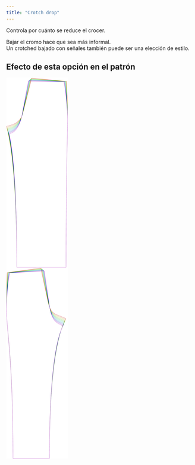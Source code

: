 ```yaml
---
title: "Crotch drop"
---
```


Controla por cuánto se reduce el crocer.

Bajar el cromo hace que sea más informal.  
Un crotched bajado con señales también puede ser una elección de estilo.

## Efecto de esta opción en el patrón

![Esta imagen muestra el efecto de esta opción superponiendo varias variantes que tienen un valor diferente para esta opción](titan_crotchdrop_sample.svg "Efecto de esta opción en el patrón")
